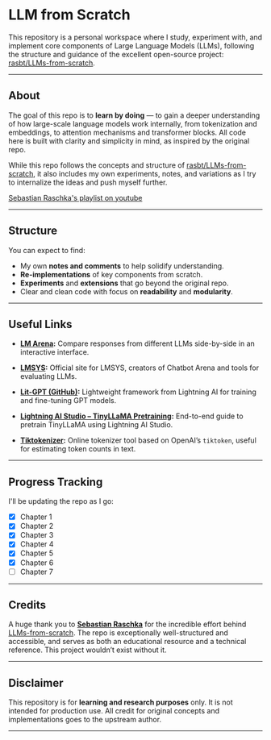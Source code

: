 # LLM from Scratch

This repository is a personal workspace where I study, experiment with, and implement core components of Large Language Models (LLMs), following the structure and guidance of the excellent open-source project: [rasbt/LLMs-from-scratch](https://github.com/rasbt/LLMs-from-scratch).

---

## About

The goal of this repo is to **learn by doing** — to gain a deeper understanding of how large-scale language models work internally, from tokenization and embeddings, to attention mechanisms and transformer blocks. All code here is built with clarity and simplicity in mind, as inspired by the original repo.

While this repo follows the concepts and structure of [rasbt/LLMs-from-scratch](https://github.com/rasbt/LLMs-from-scratch), it also includes my own experiments, notes, and variations as I try to internalize the ideas and push myself further.

[Sebastian Raschka's playlist on youtube](https://www.youtube.com/playlist?list=PLTKMiZHVd_2IIEsoJrWACkIxLRdfMlw11)

---

## Structure

You can expect to find:

-  My own **notes and comments** to help solidify understanding.
-  **Re-implementations** of key components from scratch.
-  **Experiments** and **extensions** that go beyond the original repo.
-  Clear and clean code with focus on **readability** and **modularity**.

---

## Useful Links

* **[LM Arena](https://lmarena.ai/?mode=side-by-side):** 
  Compare responses from different LLMs side-by-side in an interactive interface.

* **[LMSYS](https://lmsys.org/):** 
  Official site for LMSYS, creators of Chatbot Arena and tools for evaluating LLMs.

* **[Lit-GPT (GitHub)](https://github.com/Lightning-AI/litgpt):** 
  Lightweight framework from Lightning AI for training and fine-tuning GPT models.

* **[Lightning AI Studio – TinyLLaMA Pretraining](https://lightning.ai/lightning-ai/studios/pretrain-llms-tinyllama-1-1b?section=featured):**
  End-to-end guide to pretrain TinyLLaMA using Lightning AI Studio.

* **[Tiktokenizer](https://tiktokenizer.vercel.app/):**
   Online tokenizer tool based on OpenAI’s `tiktoken`, useful for estimating token counts in text.

---

## Progress Tracking

I'll be updating the repo as I go:

- [x] Chapter 1
- [x] Chapter 2
- [x] Chapter 3
- [x] Chapter 4
- [x] Chapter 5
- [x] Chapter 6
- [ ] Chapter 7

---

## Credits

A huge thank you to **[Sebastian Raschka](https://github.com/rasbt)** for the incredible effort behind [LLMs-from-scratch](https://github.com/rasbt/LLMs-from-scratch). The repo is exceptionally well-structured and accessible, and serves as both an educational resource and a technical reference. This project wouldn’t exist without it.

---

## Disclaimer

This repository is for **learning and research purposes** only. It is not intended for production use. All credit for original concepts and implementations goes to the upstream author.

---
